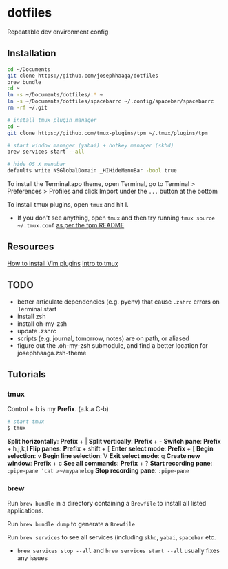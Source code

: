 # dotfiles
Repeatable dev environment config

## Installation
```bash
cd ~/Documents
git clone https://github.com/josephhaaga/dotfiles
brew bundle
cd ~
ln -s ~/Documents/dotfiles/.* ~
ln -s ~/Documents/dotfiles/spacebarrc ~/.config/spacebar/spacebarrc
rm -rf ~/.git

# install tmux plugin manager
cd ~
git clone https://github.com/tmux-plugins/tpm ~/.tmux/plugins/tpm

# start window manager (yabai) + hotkey manager (skhd)
brew services start --all

# hide OS X menubar
defaults write NSGlobalDomain _HIHideMenuBar -bool true
```

To install the Terminal.app theme, open Terminal, go to Terminal > Preferences > Profiles and click Import under the `...` button at the bottom

To install tmux plugins, open `tmux` and hit <key>I</key>.
* If you don't see anything, open `tmux` and then try running `tmux source ~/.tmux.conf` [as per the tpm README](https://github.com/tmux-plugins/tpm/blob/b699a7e01c253ffb7818b02d62bce24190ec1019/README.md?plain=1#L39)


## Resources
[How to install Vim plugins](https://linuxhint.com/vim_install_plugins/)
[Intro to tmux](https://www.hamvocke.com/blog/a-quick-and-easy-guide-to-tmux/)

## TODO
- better articulate dependencies (e.g. pyenv) that cause `.zshrc` errors on Terminal start
- install zsh
- install oh-my-zsh
- update .zshrc
- scripts (e.g. journal, tomorrow, notes) are on path, or aliased
- figure out the .oh-my-zsh submodule, and find a better location for josephhaaga.zsh-theme 


## Tutorials
### tmux
<key>Control</key> + <key>b</key> is my **Prefix**. (a.k.a <key>C-b</key>)

```bash
# start tmux
$ tmux
```

**Split horizontally**: **Prefix** + <key>|</key>
**Split vertically**: **Prefix** + <key>-</key>
**Switch pane**: **Prefix** + <key>h,j,k,l</key>
**Flip panes**: **Prefix** + <key>shift</key> + <key>[</key>
**Enter select mode**: **Prefix** + <key>[</key>
**Begin selection**: <key>v</key>
**Begin line selection**: <key>V</key>
**Exit select mode**: <key>q</key>
**Create new window**: **Prefix** + <key>c</key>
**See all commands**: **Prefix** + <key>?</key>
**Start recording pane**: `:pipe-pane 'cat >~/mypanelog`
**Stop recording pane**: `:pipe-pane`

### brew
Run `brew bundle` in a directory containing a `Brewfile` to install all listed applications.

Run `brew bundle dump` to generate a `Brewfile`

Run `brew services` to see all services (including `skhd`, `yabai`, `spacebar` etc.
* `brew services stop --all` and `brew services start --all` usually fixes any issues



